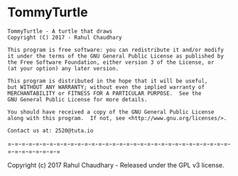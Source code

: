 # TommyTurtle
    TommyTurtle - A turtle that draws
    Copyright (C) 2017 - Rahul Chaudhary 

    This program is free software: you can redistribute it and/or modify
    it under the terms of the GNU General Public License as published by
    the Free Software Foundation, either version 3 of the License, or
    (at your option) any later version.

    This program is distributed in the hope that it will be useful,
    but WITHOUT ANY WARRANTY; without even the implied warranty of
    MERCHANTABILITY or FITNESS FOR A PARTICULAR PURPOSE.  See the
    GNU General Public License for more details.

    You should have received a copy of the GNU General Public License
    along with this program.  If not, see <http://www.gnu.org/licenses/>.

    Contact us at: 2520@tuta.io

=-=-=-=-=-=-=-=-=-=-=-=-=-=-=-=-=-=-=-=-=-=-=-=-=-=-=-=-=-=-=-=-=-=-=-=-=-=-=-=

Copyright (c) 2017 Rahul Chaudhary - Released under the GPL v3 license.
